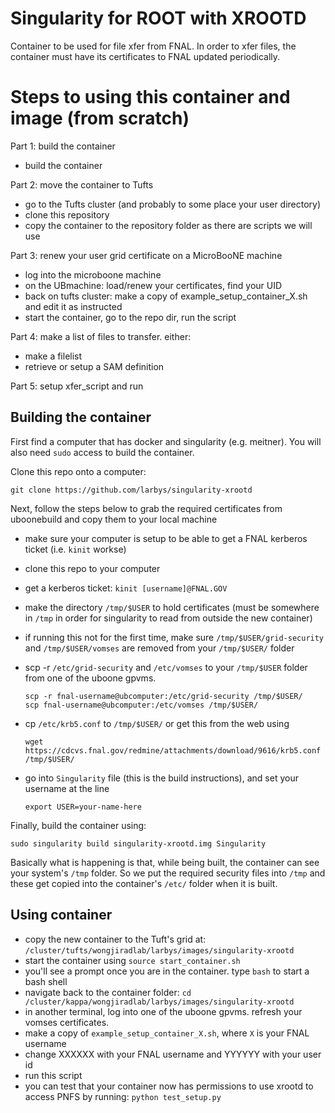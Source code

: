 # Singularity for ROOT with XROOTD

Container to be used for file xfer from FNAL.
In order to xfer files, the container must have its certificates to FNAL updated periodically.

# Steps to using this container and image (from scratch)

Part 1: build the container
* build the container

Part 2: move the container to Tufts
* go to the Tufts cluster (and probably to some place your user directory)
* clone this repository
* copy the container to the repository folder as there are scripts we will use

Part 3: renew your user grid certificate on a MicroBooNE machine
* log into the microboone machine
* on the UBmachine: load/renew your certificates, find your UID
* back on tufts cluster: make a copy of example_setup_container_X.sh and edit it as instructed
* start the container, go to the repo dir, run the script

Part 4: make a list of files to transfer. either:
* make a filelist
* retrieve or setup a SAM definition

Part 5: setup xfer_script and run


## Building the container

First find a computer that has docker and singularity (e.g. meitner). You will also need `sudo` access to build the container.

Clone this repo onto a computer:

    git clone https://github.com/larbys/singularity-xrootd
    
Next, follow the steps below to grab the required certificates from uboonebuild and copy them to your local machine

* make sure your computer is setup to be able to get a FNAL kerberos ticket (i.e. `kinit` workse)
* clone this repo to your computer
* get a kerberos ticket: `kinit [username]@FNAL.GOV`
* make the directory `/tmp/$USER` to hold certificates (must be somewhere in `/tmp` in order for singularity to read from outside the new container)
* if running this not for the first time, make sure `/tmp/$USER/grid-security` and `/tmp/$USER/vomses` are removed from your `/tmp/$USER/` folder
* scp -r `/etc/grid-security` and `/etc/vomses` to your `/tmp/$USER` folder from one of the uboone gpvms.

      scp -r fnal-username@ubcomputer:/etc/grid-security /tmp/$USER/
      scp fnal-username@ubcomputer:/etc/vomses /tmp/$USER/

* cp `/etc/krb5.conf` to `/tmp/$USER/` or get this from the web using

      wget https://cdcvs.fnal.gov/redmine/attachments/download/9616/krb5.conf /tmp/$USER/

* go into `Singularity` file (this is the build instructions), and set your username at the line

      export USER=your-name-here


Finally, build the container using: 


    sudo singularity build singularity-xrootd.img Singularity


Basically what is happening is that, while being built, the container can see your system's `/tmp` folder.
So we put the required security files into `/tmp` and these get copied into the container's `/etc/` folder when it is built.

## Using container

* copy the new container to the Tuft's grid at: `/cluster/tufts/wongjiradlab/larbys/images/singularity-xrootd`
* start the container using `source start_container.sh`
* you'll see a prompt once you are in the container.  type `bash` to start a bash shell
* navigate back to the container folder: `cd /cluster/kappa/wongjiradlab/larbys/images/singularity-xrootd`
* in another terminal, log into one of the uboone gpvms. refresh your vomses certificates.
* make a copy of `example_setup_container_X.sh`, where `X` is your FNAL username
* change XXXXXX with your FNAL username and YYYYYY with your user id
* run this script
* you can test that your container now has permissions to use xrootd to access PNFS by running: `python test_setup.py`
